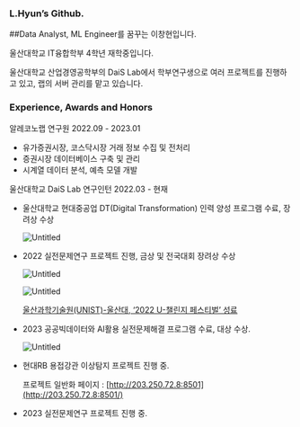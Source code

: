 ### L.Hyun’s Github.

##Data Analyst, ML Engineer를 꿈꾸는 이창현입니다.

울산대학교 IT융합학부 4학년 재학중입니다. 

울산대학교 산업경영공학부의 DaiS Lab에서 학부연구생으로 여러 프로젝트를 진행하고 있고, 랩의 서버 관리를 맡고 있습니다.

### Experience, Awards and Honors

알레코노랩 연구원 2022.09 - 2023.01 

- 유가증권시장, 코스닥시장 거래 정보 수집 및 전처리
- 증권시장 데이터베이스 구축 및 관리
- 시계열 데이터 분석, 예측 모델 개발

울산대학교 DaiS Lab 연구인턴 2022.03 - 현재

- 울산대학교 현대중공업 DT(Digital Transformation) 인력 양성 프로그램 수료, 장려상 수상
    
    ![Untitled](https://s3-us-west-2.amazonaws.com/secure.notion-static.com/bac3b4ff-1edc-4dba-9d40-125980b3975f/Untitled.png)
    
- 2022 실전문제연구 프로젝트 진행, 금상 및 전국대회 장려상 수상
    
    ![Untitled](https://s3-us-west-2.amazonaws.com/secure.notion-static.com/7e8e96ab-cc72-41f0-a7e0-60177e8e2db5/Untitled.png)
    
    ![Untitled](https://s3-us-west-2.amazonaws.com/secure.notion-static.com/e7af7e37-9e00-4e1c-adfa-7a082ba66db6/Untitled.png)
    
    [울산과학기술원(UNIST)-울산대, ‘2022 U-챌린지 페스티벌’ 성료](https://www.metroseoul.co.kr/article/20221118500253)
    
- 2023 공공빅데이터와 AI활용 실전문제해결 프로그램 수료, 대상 수상.
    
    ![Untitled](https://s3-us-west-2.amazonaws.com/secure.notion-static.com/4e1fb74c-b0e9-4b75-b343-27e848b7f24d/Untitled.png)
    
- 현대RB 용접강관 이상탐지 프로젝트 진행 중.
    
    프로젝트 일반화 페이지 : [http://203.250.72.8:8501](http://203.250.72.8:8501/) 
    
- 2023 실전문제연구 프로젝트 진행 중.


<!--
**LHyunn/LHyunn** is a ✨ _special_ ✨ repository because its `README.md` (this file) appears on your GitHub profile.

Here are some ideas to get you started:

- 🔭 I’m currently working on ...
- 🌱 I’m currently learning ...
- 👯 I’m looking to collaborate on ...
- 🤔 I’m looking for help with ...
- 💬 Ask me about ...
- 📫 How to reach me: ...
- 😄 Pronouns: ...
- ⚡ Fun fact: ...
-->
